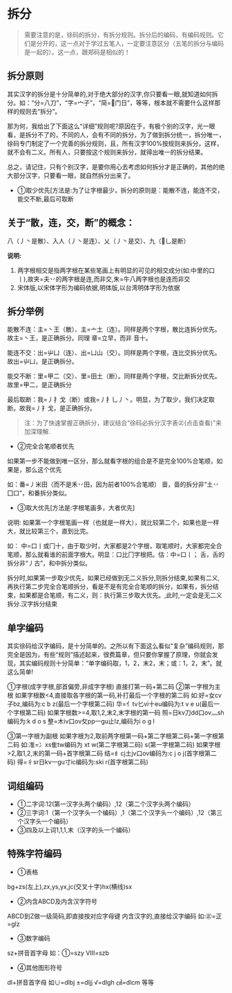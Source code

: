 # 拆分
> 需要注意的是，徐码的拆分，有拆分规则。拆分后的编码，有编码规则。它们是分开的，这一点对于学过五笔人，一定要注意区分（五笔的拆分与编码是一起的）。这一点，跟郑码是相似的！

## 拆分原则
其实汉字的拆分是十分简单的,对于绝大部分的汉字,你只要看一眼,就知道如何拆分。如：“分=八刀”，“字=宀子”，“简=门日”，等等，根本就不需要什么这样那样的规则去“拆分”。

那为何，我给出了下面这么“详细”规则呢?原因在于，有极个别的汉字，光一眼看，是拆分不了的，不同的人，会有不同的拆分，为了做到拆分统一，拆分唯一，徐码专门制定了一个完善的拆分规则，且，所有汉字100%按规则来拆分，这样，就不会有二义。所有人，只要按这个规则来拆分，就得出唯一的拆分结果。

总之，请记住，只有个别汉字，是要你用心去考虑如何拆分才是正确的，其他的绝大部分汉字，只要看一眼，就自然拆分出来了。

- ①取少优先[方法是:为了让字根最少，拆分的原则是：能散不连，能连不交，能交不断,最后可取断 

## 关于“散，连，交，断”的概念：
八（丿丶是散）、入人（丿丶是连）、乂（丿丶是交）、九（乚是断）

**说明:**
1. 两字根相交是指两字根在某些笔画上有明显的可见的相交成分(如:中里的口丨),故夹=夫丷的两字根是连,而非交,朱=牛八两字根也是连而非交
1. 宋体版,以宋体字形为编码依据,明体版,以台湾明体字形为依据

## 拆分举例
能散不连：主=丶王（散）、主=亠土（连）。同样是两个字根，散比连拆分优先。故主=丶王，是正确拆分。同理 章=立早，而非 音十。

能连不交：出=屮凵（连）、出=凵山（交）。同样是两个字根，连比交拆分优先。故出=屮凵，是正确拆分。

能交不断：里=甲二（交）、里=田土（断）。同样是两个字根，交比断拆分优先。故里=甲二，是正确拆分

最后取断：我=丿扌戈（断）或我=丿扌乚丿丶。明显，为了取少，我们决定取断。故我=丿扌戈，是正确拆分。

> 注：为了快速掌握正确拆分，建议结合“徐码必拆分汉字表㊣(点击查看)"来加深理解.



- ②完全合笔顺者优先

如果第一步不能做到唯一区分，那么就看字根的组合是不是完全100%合笔顺，如果是，那么这个优先 

如：番=丿米田（而不是禾丷田，因为前者100%合笔顺）
啬，啬的拆分非“土丷囗口”，和番拆分类似。 


- ③取大优先[方法是:字根笔画多，大者优先] 

说明:
如果第一个字根笔画一样（也就是一样大），就比较第二个，如果也是一样大，就比较第三个，直到比完。

如：
中=口丨或冂十，由于取少时，大家都是2个字根，取笔顺时，大家都完全合笔顺，那么就看谁的前面字根大。明显：口比冂字根把。估：中=口丨； 
舌，舌的拆分非“丿古”，和中拆分类似。 

拆分时,如果第一步取少优先，如果已经做到无二义拆分,则拆分结束,如果有二义,再执行第二步完全合笔顺拆分，看是不是有完全合笔顺的拆分，如果有，拆分结束，如果都是合笔顺，有二义，则：执行第三步取大优先。,此时,一定会是无二义拆分.汉字拆分结束 

## 单字编码
其实徐码给汉字编码，是十分简单的。之所以有下面这么看似“复杂”编码规则，那完全是因为，有些“规则”描述起来，很费篇章，但只要你掌握了原理，你就会发现，其实编码规则十分简单：“单字编码取，1，2，末2，末；或：1，2，末”。就这么简单! 

①字根(成字字根,部首偏旁,非成字字根)
直接打第一码+第二码 
②第一字根为主根
如果字根数<4,直接取各字根的第一码,补打最后一个字根的第二码
如:好=女cv子bz,编码为:c b z(最后一个字根第二码)
华=亻tv匕vi十eu编码为:t v e u(最后一个字根第二码)
如果字根数>=4,取1,2,末2,末字根的第一码
照=日kv刀dd口ov灬sh编码为:k d o s
整=木iv口ov攵pp一gu止lz,编码为i o g l

③第一字根为副根
如果字根为2,取前两字根第一码+第二字根第二码+第一字根第二码
如:准=冫xs隹tw编码为 xt w(第二字根第二码) s(第一字根第二码)
如果字根>2,取1,2,末的第一码+首字根第二码
结=纟cj土jv口ov编码为:c j o j(首字根第二码)
得=彳sr日kv一gu寸ic编码为:ski r(首字根第二码) 
## 词组编码
- ①二字词:12(第一汉字头两个编码）,12（第二个汉字头两个编码） 
- ②三字词:1（第一个汉字头一个编码）,1（第二个汉字头一个编码）,12（第三个汉字头一个编码） 
- ③四及以上词1,1,1,末（汉字的头一个编码） 
## 特殊字符编码
- ①表格

bg+zs(左上),zx,ys,yx,jc(交叉十字)hx(横线)sx 
- ②内含ABCD及内含汉字符号

ABCD到Z做一级简码,即直接按对应字母键
内含汉字的,直接给汉字编码
如:㊣=正=glz

- ③数字编码

sz+拼音首字母
如：①=szy Ⅷ=szb
- ④其他图形符号

dl+拼音首字母
如∪=dlbj
±=dljj
√=dlgh
㎤=dlcm 等等

